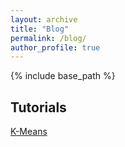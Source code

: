 ```yaml
---
layout: archive
title: "Blog"
permalink: /blog/
author_profile: true
---
```

{% include base_path %}

## Tutorials
<a href="https://mafran22.github.io/pages/K-means.html"> K-Means</a>
    


